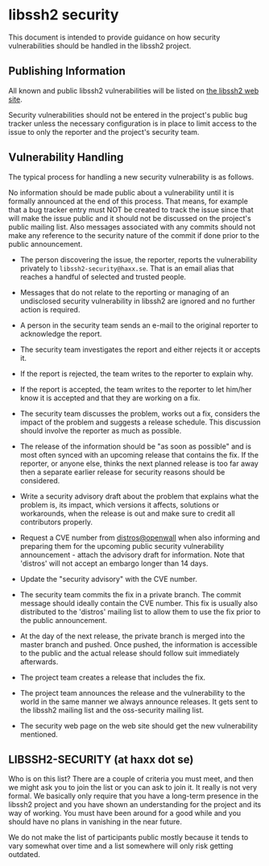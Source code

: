 libssh2 security
================

This document is intended to provide guidance on how security vulnerabilities
should be handled in the libssh2 project.

Publishing Information
----------------------

All known and public libssh2 vulnerabilities will be listed on [the libssh2
web site](https://libssh2.org/).

Security vulnerabilities should not be entered in the project's public bug
tracker unless the necessary configuration is in place to limit access to the
issue to only the reporter and the project's security team.

Vulnerability Handling
----------------------

The typical process for handling a new security vulnerability is as follows.

No information should be made public about a vulnerability until it is
formally announced at the end of this process. That means, for example that a
bug tracker entry must NOT be created to track the issue since that will make
the issue public and it should not be discussed on the project's public
mailing list. Also messages associated with any commits should not make any
reference to the security nature of the commit if done prior to the public
announcement.

- The person discovering the issue, the reporter, reports the vulnerability
  privately to `libssh2-security@haxx.se`. That is an email alias that reaches
  a handful of selected and trusted people.

- Messages that do not relate to the reporting or managing of an undisclosed
  security vulnerability in libssh2 are ignored and no further action is
  required.

- A person in the security team sends an e-mail to the original reporter to
  acknowledge the report.

- The security team investigates the report and either rejects it or accepts
  it.

- If the report is rejected, the team writes to the reporter to explain why.

- If the report is accepted, the team writes to the reporter to let him/her
  know it is accepted and that they are working on a fix.

- The security team discusses the problem, works out a fix, considers the
  impact of the problem and suggests a release schedule. This discussion
  should involve the reporter as much as possible.

- The release of the information should be "as soon as possible" and is most
  often synced with an upcoming release that contains the fix. If the
  reporter, or anyone else, thinks the next planned release is too far away
  then a separate earlier release for security reasons should be considered.

- Write a security advisory draft about the problem that explains what the
  problem is, its impact, which versions it affects, solutions or
  workarounds, when the release is out and make sure to credit all
  contributors properly.

- Request a CVE number from
  [distros@openwall](https://oss-security.openwall.org/wiki/mailing-lists/distros)
  when also informing and preparing them for the upcoming public security
  vulnerability announcement - attach the advisory draft for information. Note
  that 'distros' will not accept an embargo longer than 14 days.

- Update the "security advisory" with the CVE number.

- The security team commits the fix in a private branch. The commit message
  should ideally contain the CVE number. This fix is usually also distributed
  to the 'distros' mailing list to allow them to use the fix prior to the
  public announcement.

- At the day of the next release, the private branch is merged into the master
  branch and pushed. Once pushed, the information is accessible to the public
  and the actual release should follow suit immediately afterwards.

- The project team creates a release that includes the fix.

- The project team announces the release and the vulnerability to the world in
  the same manner we always announce releases. It gets sent to the libssh2
  mailing list and the oss-security mailing list.

- The security web page on the web site should get the new vulnerability
  mentioned.

LIBSSH2-SECURITY (at haxx dot se)
--------------------------------

Who is on this list? There are a couple of criteria you must meet, and then we
might ask you to join the list or you can ask to join it. It really is not very
formal. We basically only require that you have a long-term presence in the
libssh2 project and you have shown an understanding for the project and its way
of working. You must have been around for a good while and you should have no
plans in vanishing in the near future.

We do not make the list of participants public mostly because it tends to vary
somewhat over time and a list somewhere will only risk getting outdated.
